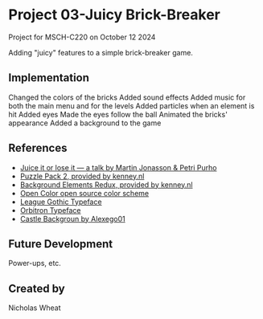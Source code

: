 # Project 03-Juicy Brick-Breaker

Project for MSCH-C220 on October 12 2024

Adding "juicy" features to a simple brick-breaker game.


## Implementation
Changed the colors of the bricks
Added sound effects
Added music for both the main menu and for the levels
Added particles when an element is hit
Added eyes
Made the eyes follow the ball
Animated the bricks' appearance
Added a background to the game

## References
 * [Juice it or lose it — a talk by Martin Jonasson & Petri Purho](https://www.youtube.com/watch?v=Fy0aCDmgnxg)
 * [Puzzle Pack 2, provided by kenney.nl](https://kenney.nl/assets/puzzle-pack-2)
 * [Background Elements Redux, provided by kenney.nl](https://kenney.nl/assets/background-elements-redux)
 * [Open Color open source color scheme](https://yeun.github.io/open-color/)
 * [League Gothic Typeface](https://www.theleagueofmoveabletype.com/league-gothic)
 * [Orbitron Typeface](https://www.theleagueofmoveabletype.com/orbitron)
 * [Castle Backgroun by Alexego01](https://www.goodfon.com/holidays/wallpaper-khellouin-halloween-noch-luna-polnolunie-zamok-letuchie-mysh.html)



## Future Development

Power-ups, etc.

## Created by 
Nicholas Wheat